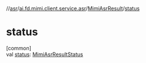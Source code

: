 //[asr](../../../index.md)/[ai.fd.mimi.client.service.asr](../index.md)/[MimiAsrResult](index.md)/[status](status.md)

# status

[common]\
val [status](status.md): [MimiAsrResultStatus](../../../../asr-core/asr-core/ai.fd.mimi.client.service.asr.core/-mimi-asr-result-status/index.md)
